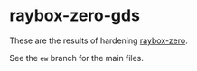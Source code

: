 # raybox-zero-gds

These are the results of hardening [raybox-zero](https://github.com/algofoogle/raybox-zero).

See the `ew` branch for the main files.


